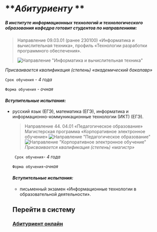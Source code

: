 # ***Абитуриенту* ** 

##### **В институте информационных технологий и технологического образования кафедра готовит студентов по направлениям:** 

> Направление 09.03.01 (ранее 230100) «Информатика и вычислительная техника»,
> профиль «Технологии разработки программного обеспечения».
>
> ![Направление "Информатика и вычислительная техника"](https://postupi.online/images/images1366/33/693.jpg)

  *Присваивается квалификация (степень) «академический бакалавр»*

``Срок обучения`` - *4 года*

``Форма обучения`` - *очная* 

#### *Вступительные испытания:*

 * русский язык (ЕГЭ), математика (ЕГЭ), информатика и информационно-коммуникационные технологии (ИКТ) (ЕГЭ).

   > Направление 44. 04.01 «Педагогическое образование»
   > Магистерская программа «Корпоративное электронное обучение»
   > ![Направление "Педагогическое образование"](https://www.thoughtco.com/thmb/bkC3q046SGRj6GYs7ZdeZ5U8j-s=/2121x1414/filters:fill(auto,1)/GettyImages-533978319-590633565f9b5810dc2ba721.jpg)
   > ![Направление "Корпоративное электронное обучение"](https://www.apthealthandsafety.co.uk/wp-content/uploads/2015/09/why-elearning.jpg)
   *Присваивается квалификация (степень) «магистр»*

   `` Срок обучения``- *4 года*

   ``Форма обучения``-*очная*

   #### *Вступительные испытания:*

   * письменный экзамен «Информационные технологии в образовательной деятельности».

   ## Перейти в систему

   ### [Абитуриент онлайн](https://enrollee.herzen.spb.ru/index.html)

   







